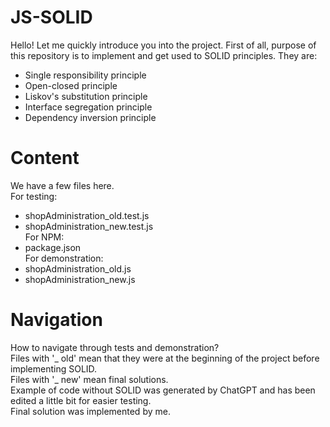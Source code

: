 # JS-SOLID
Hello! Let me quickly introduce you into the project. First of all, purpose of this repository is to implement and get used to SOLID principles. 
They are:
- Single responsibility principle
- Open-closed principle
- Liskov's substitution principle
- Interface segregation principle
- Dependency inversion principle

# Content
We have a few files here.<br />
For testing:<br />
- shopAdministration_old.test.js<br />
- shopAdministration_new.test.js<br />
For NPM:<br />
- package.json<br />
For demonstration:<br />
- shopAdministration_old.js<br />
- shopAdministration_new.js<br />

# Navigation
How to navigate through tests and demonstration?<br />
Files with '_ old' mean that they were at the beginning of the project before implementing SOLID.<br />
Files with '_ new' mean final solutions.<br />
Example of code without SOLID was generated by ChatGPT and has been edited a little bit for easier testing.<br />
Final solution was implemented by me.<br />
